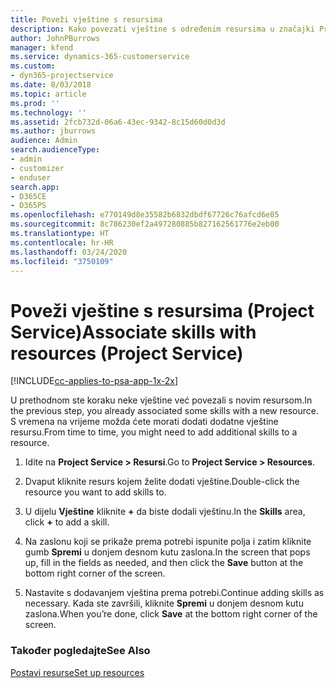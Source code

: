 ```yaml
---
title: Poveži vještine s resursima
description: Kako povezati vještine s određenim resursima u značajki Project Service
author: JohnPBurrows
manager: kfend
ms.service: dynamics-365-customerservice
ms.custom:
- dyn365-projectservice
ms.date: 8/03/2018
ms.topic: article
ms.prod: ''
ms.technology: ''
ms.assetid: 2fcb732d-06a6-43ec-9342-8c15d60d0d3d
ms.author: jburrows
audience: Admin
search.audienceType:
- admin
- customizer
- enduser
search.app:
- D365CE
- D365PS
ms.openlocfilehash: e770149d8e35582b6832dbdf67726c76afcd6e05
ms.sourcegitcommit: 8c786230ef2a497280885b827162561776e2eb00
ms.translationtype: HT
ms.contentlocale: hr-HR
ms.lasthandoff: 03/24/2020
ms.locfileid: "3750109"
---
```

# <a name="associate-skills-with-resources-project-service"></a><span data-ttu-id="837f0-103">Poveži vještine s resursima (Project Service)</span><span class="sxs-lookup"><span data-stu-id="837f0-103">Associate skills with resources (Project Service)</span></span>

[!INCLUDE[cc-applies-to-psa-app-1x-2x](../includes/cc-applies-to-psa-app-1x-2x.md)]

<span data-ttu-id="837f0-104">U prethodnom ste koraku neke vještine već povezali s novim resursom.</span><span class="sxs-lookup"><span data-stu-id="837f0-104">In the previous step, you already associated some skills with  a new resource.</span></span> <span data-ttu-id="837f0-105">S vremena na vrijeme možda ćete morati dodati dodatne vještine resursu.</span><span class="sxs-lookup"><span data-stu-id="837f0-105">From time to time, you might need to add additional skills to a resource.</span></span>  
  
1.  <span data-ttu-id="837f0-106">Idite na **Project Service > Resursi**.</span><span class="sxs-lookup"><span data-stu-id="837f0-106">Go to **Project Service > Resources**.</span></span>  
  
2.  <span data-ttu-id="837f0-107">Dvaput kliknite resurs kojem želite dodati vještine.</span><span class="sxs-lookup"><span data-stu-id="837f0-107">Double-click the resource you want to add skills to.</span></span>  
  
3.  <span data-ttu-id="837f0-108">U dijelu **Vještine** kliknite **+** da biste dodali vještinu.</span><span class="sxs-lookup"><span data-stu-id="837f0-108">In the **Skills** area, click **+** to add a skill.</span></span>  
  
4.  <span data-ttu-id="837f0-109">Na zaslonu koji se prikaže prema potrebi ispunite polja i zatim kliknite gumb **Spremi** u donjem desnom kutu zaslona.</span><span class="sxs-lookup"><span data-stu-id="837f0-109">In the screen that pops up, fill in the fields as needed, and then click the **Save** button at the bottom right corner of the screen.</span></span>  
  
5.  <span data-ttu-id="837f0-110">Nastavite s dodavanjem vještina prema potrebi.</span><span class="sxs-lookup"><span data-stu-id="837f0-110">Continue adding skills as necessary.</span></span> <span data-ttu-id="837f0-111">Kada ste završili, kliknite **Spremi** u donjem desnom kutu zaslona.</span><span class="sxs-lookup"><span data-stu-id="837f0-111">When you’re done, click **Save** at the bottom right corner of the screen.</span></span>  
  
### <a name="see-also"></a><span data-ttu-id="837f0-112">Također pogledajte</span><span class="sxs-lookup"><span data-stu-id="837f0-112">See Also</span></span>  
 [<span data-ttu-id="837f0-113">Postavi resurse</span><span class="sxs-lookup"><span data-stu-id="837f0-113">Set up resources</span></span>](../project-service/set-up-resources.md)
